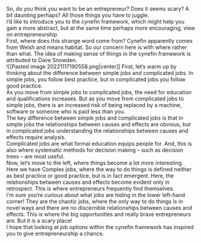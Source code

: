 So, do you think you want to be an entrepreneur? Does it seems scary? A bit daunting perhaps? All those things you have to juggle.  
I‘d like to introduce you to the cynefin framework, which might help you gain a more abstract, but at the same time perhaps more encouraging, view on entrepreneurship.  
First, where does this strange word come from? Cynefin apparently comes from Welsh and means habitat. So our concern here is with where rather than what. The idea of making sense of things in the cynefin framework is attributed to Dave Snowden.  
![[Pasted image 20221117190558.png|center]]
First, let‘s warm up by thinking about the difference between simple jobs and complicated jobs. In simple jobs, you follow best practice, but in complicated jobs you follow good practice.  
As you move from simple jobs to complicated jobs, the need for education and qualifications increases. 
But as you move from complicated jobs to simple jobs, there is an increased risk of being replaced by a machine, software or someone who is paid less than you.  
The key difference between simple jobs and complicated jobs is that in simple jobs the relationships between causes and effects are obvious, but in complicated jobs understanding the relationships between causes and effects require analysis.  
Complicated jobs are what formal education equips people for. And, this is also where systematic methods for decision making – such as decision trees – are most useful.  
Now, let‘s move to the left, where things become a lot more interesting. Here we have Complex jobs, where the way to do things is defined neither as best practice or good practice, but is in fact emergent. Here, the relationships between causes and effects become evident only in retrospect. This is where entrepreneurs frequently find themselves.  
I‘m sure you‘re curious about what jobs are hiding in the lower left-hand corner! They are the chaotic jobs, where the only way to do things is in novel ways and there are no discernible relationships between causes and effects. This is where the big opportunities and really brave entrepreneurs are. But it is a scary place!  
I hope that looking at job options within the cynefin framework has inspired you to give entrepreneurship a chance.